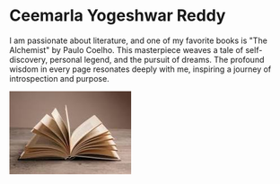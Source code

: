 # Ceemarla Yogeshwar Reddy <!-- Heading with your name -->

I am passionate about literature, and one of my favorite books is "The Alchemist" by Paulo Coelho. This masterpiece weaves a tale of self-discovery, personal legend, and the pursuit of dreams. The profound wisdom in every page resonates deeply with me, inspiring a journey of introspection and purpose.

![Ceemarla Yogeshwar Reddy](https://github.com/Yogeshceem/from-Reddy/blob/main/download.jpg) <!-- Add the path to your image -->


